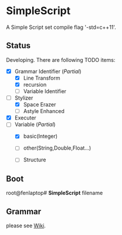 # SimpleScript
A Simple Script
set compile flag '-std=c++11'.

## Status
Developing. There are following TODO items:
- [x] Grammar Identifier (*Partial*)
    - [x] Line Transform
    - [x] recursion
    - [ ] Variable Identifier
- [ ] Stylizer
    - [x] Space Erazer
    - [ ] Astyle Enhanced
- [x] Executer
- [ ] Variable (*Partial*)
	- [x] basic(Integer)
	- [ ] other(String,Double,Float...)
	- [ ] Structure


## Boot
root@fenlaptop# **SimpleScript** filename
## Grammar
please see [Wiki](https://github.com/Fedoraer/SimpleScript/wiki).
